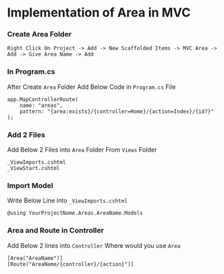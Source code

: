 # Implementation of Area in MVC

### Create Area Folder

```
Right Click On Project -> Add -> New Scaffolded Items -> MVC Area -> Add -> Give Area Name -> Add
```

### In Program.cs

After Create `Area` Folder Add Below Code in `Program.cs` File

```
app.MapControllerRoute(
    name: "areas",
    pattern: "{area:exists}/{controller=Home}/{action=Index}/{id?}"
);
```

### Add 2 Files

Add Below 2 Files into `Area` Folder From `Views` Folder

```
_ViewImports.cshtml
_ViewStart.cshtml
```

### Import Model

Write Below Line into `_ViewImports.cshtml`

```
@using YourProjectName.Areas.AreaName.Models
```

### Area and Route in Controller

Add Below 2 lines into `Controller` Where would you use `Area`

```
[Area("AreaName")]
[Route("AreaName/{controller}/{action}")]
```
